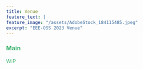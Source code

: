 ```yaml
---
title: Venue
feature_text: |
feature_image: "/assets/AdobeStock_184115485.jpeg"
excerpt: "EEE-OSS 2023 Venue"
---
```


### <font color="MediumSeaGreen">Main
WIP
